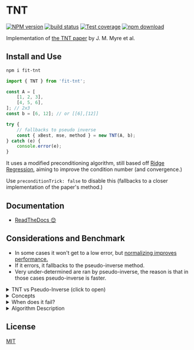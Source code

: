 # TNT

[![NPM version][npm-image]][npm-url]
[![build status][ci-image]][ci-url]
[![Test coverage][codecov-image]][codecov-url]
[![npm download][download-image]][download-url]

<!--
[![DOI](https://zenodo.org/badge/DOI/[DOINUMBER]/zenodo.8189402.svg)](https://doi.org/[DOINUMBER]/zenodo.8189402) -->

Implementation of [the TNT paper](https://ieeexplore.ieee.org/abstract/document/8425520) by J. M. Myre et al.

## Install and Use

```bash
npm i fit-tnt
```

```ts
import { TNT } from 'fit-tnt';

const A = [
    [1, 2, 3],
    [4, 5, 6],
]; // 2x3
const b = [6, 12]; // or [[6],[12]]

try {
    // fallbacks to pseudo inverse
    const { xBest, mse, method } = new TNT(A, b);
} catch (e) {
    console.error(e);
}
```

It uses a modified preconditioning algorithm, still based off [Ridge Regression](https://en.wikipedia.org/wiki/Ridge_regression), aiming to improve the condition number (and convergence.)

Use `preconditionTrick: false` to disable this (fallbacks to a closer implementation of the paper's method.)

## Documentation

- [ReadTheDocs 😊](https://newresu.github.io/fit-tnt/modules.html)

## Considerations and Benchmark

- In some cases it won't get to a low error, but [normalizing improves performance.](https://stats.stackexchange.com/questions/306019/in-linear-regression-why-do-we-often-have-to-normalize-independent-variables-pr)
- If it errors, it fallbacks to the pseudo-inverse method.
- Very under-determined are ran by pseudo-inverse, the reason is that in those cases pseudo-inverse is faster.

<details>

<summary>TNT vs Pseudo-Inverse (click to open)</summary>

The smaller the **rows/columns** ratio, the more one should use the
pseudo inverse method (currently this `criticalRatio` is set to 1/10)

```
DIMENSIONS:  500 200

// first comes error at each exec
TNT 0 error:  0.056767708654328744
PI 0 error:  0.05676770865432878
TNT 1 error:  0.044906499328197645
PI 1 error:  0.04490649932819768
TNT 2 error:  0.04818591644803032
PI 2 error:  0.04818591644803034
// ...
TNT 9 error:  0.05553764914456371
PI 9 error:  0.05553764914456364

// the avg time
TNT AVG EX TIME:  0.09274175899999997
PI AVG EXEC TIME:  0.4914849491999999

// and the avg time ratio
RATIO (tnt/pi) AVG TIME:  0.18869704789731123 (about 5x faster.)
```

</details>

<details>
<summary>
Concepts
</summary>

The linear problem appears in all science:

$$A\,x = b$$

and methods to solve it fast abound. In practice, this equation almost never the straightforward solution $A^{-1}$, so the Least-Squares approach is used to minimize the squared error in the predictions:

$$ E(x) = \mathrm{min}\_x \left|\left| A\,x -b \right|\right|\_2^2$$

i.e to minimize the $L_2$ (or $L_2^2$ which is equivalent.); this is the Least-Squares problem.

The solution, where the error-gradient is zero i.e $\nabla_x E(x)=0$ is $$A^T\,A x = A^T b$$

When computed directly (as done here), $A^T\,A$ has a condition number $\kappa (A^T A) = \kappa (A)^2$. This affects the precision of the solutions; especially when $\kappa (A) > 10^8$.

Larger condition number also tends to slow the convergence.

**TNT**

The Conjugate Gradient for Normal Residual (CGNR) is a popular method for solving Sparse Least-Squares problems, where the design matrix has many zeros.

The reason for "Large" is that systems with $m \lt\lt n$ can be solved faster and more accurately using the Pseudo-Inverse. Even though the QR decomposition-method can be more accurate, TNT tends to be faster in overdetermined problems where $m \approx n$ or $m \gt n$.

TNT revives CGNR for Dense Large matrices. It uses a modified version Preconditioned-CGNR to update $A^T\,A$ so that $A$ becomes positive definite which means it has full column rank.

To be clear, positive definite means:
$$x^T M x \gt 0$$

In our case:

$$x^T \,(A^T A)\, x \gt 0$$

This means:

$$(A\,x)^T (A x) \gt 0$$

Which means that each $(\ldots)$ must be non-zero. This happens only when the columns are linearly independent. If the columns of $A$ are linearly independent then it's invertible/non-singular, and $A^T A$ is invertible.

So we want to pre-condition $A^T A$ so that it is invertible.

However, this can happen while also returning $L = \mathrm{Cho}(A^T\,A)$ that has some near-zero value in the diagonal, blowing up the method.

</details>

<details>

<summary>When does it fail?</summary>

If the matrix is positive-definite but the Cholesky decomposition returns some very small number in the diagonal. This triggers a very large number in the back-substitution.

The root cause seems to be very-ill-conditioned matrices. [Related post.](https://math.stackexchange.com/questions/730421/is-aat-a-positive-definite-symmetric-matrix)

The pseudoInverse will do better since the condition number is the square root of the normal equations (used by TNT.)

I suspect that one could add the value in the diagonal in a smarter way, so that no value in $L$ is very near $0$, but it's hard to know what this implies for the accuracy.

</details>
<details>
<summary>
Algorithm Description
</summary>

1. Carry out product: $N=A^T\,A$ (`N` is Symmetric.)
2. [Cholesky Decomposition](https://en.wikipedia.org/wiki/Cholesky_decomposition) and factor: R, p = Cho(N)
3. `if !p: N = N + e\*I`, $\epsilon$ being a tiny number.
4. Residual $r_0 = A\,x_0 - b$
5. Gradient per coefficient ($r$), $g_0 = A^T r_0$
6. Error in the coefficients $z_0 = R^{-1}\,g_0$
7. Get $\alpha$ as `a = dot(z,g)/dot (r,r)`
8. Update $x$ as $x_{i+1}=x_{i} + a_i\times p_i$
9. Next residual $r_{i+1} = r_i - a_i \times r_i$
10. New gradient $g_{i+1} = A^T r_{i+1}$
11. New error in coefficients: $z_{i+1} = R^{-1}\,g_{i+1}$
12. Get $\beta$ `beta = dot(z_{i+1},g_{i+1})/dot (z_i,g_i)`

</details>

## License

[MIT](./LICENSE)

[npm-image]: https://img.shields.io/npm/v/fit-tnt.svg
[npm-url]: https://www.npmjs.com/package/fit-tnt
[ci-image]: https://github.com/newresu/fit-tnt/actions/workflows/nodejs.yml/badge.svg
[ci-url]: https://github.com/newresu/fit-tnt/actions/workflows/nodejs.yml
[codecov-image]: https://img.shields.io/codecov/c/github/newresu/fit-tnt.svg
[codecov-url]: https://codecov.io/gh/newresu/fit-tnt
[download-image]: https://img.shields.io/npm/dm/fit-tnt.svg
[download-url]: https://www.npmjs.com/package/fit-tnt
